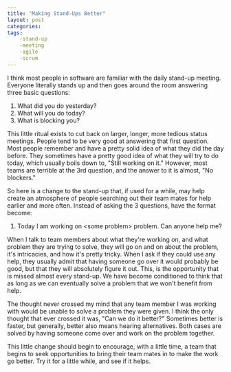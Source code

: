 ```yaml
---
title: "Making Stand-Ups Better"
layout: post
categories:
tags:
    -stand-up
    -meeting
    -agile
    -scrum
---
```


I think most people in software are familiar with the daily stand-up meeting. Everyone literally stands up and then
goes around the room answering three basic questions: 

1. What did you do yesterday?
2. What will you do today?
3. What is blocking you?

This little ritual exists to cut back on larger, longer, more tedious status meetings. People tend to be very good at
answering that first question. Most people remember and have a pretty solid idea of what they did the day before. They
sometimes have a pretty good idea of what they will try to do today, which usually boils down to, "Still working on it." 
However, most teams are terrible at the 3rd question, and the answer to it is almost, "No blockers." 

So here is a change to the stand-up that, if used for a while, may help create an atmosphere of people searching out their
team mates for help earlier and more often. Instead of asking the 3 questions, have the format become: 

1. Today I am working on &lt;some problem&gt; problem. Can anyone help me?


When I talk to team members about what they're working on, and what problem they are trying to solve, they will go on
and on about the problem, it's intricacies, and how it's pretty tricky. When I ask if they could use any help, they usually
admit that having someone go over it would probably be good, but that they will absolutely figure it out. This,
is the opportunity that is missed almost every stand-up. We have become conditioned to think that as long as we can 
eventually solve a problem that we won't benefit from help. 

The thought never crossed my mind that any team member I was working with would be unable to solve a problem they were
given. I think the only thought that ever crossed it was, "Can we do it better?" Sometimes better is faster, but generally,
better also means hearing alternatives. Both cases are solved by having someone come over and work on the problem together.

This little change should begin to encourage, with a little time, a team that begins to seek opportunities to bring their
team mates in to make the work go better. Try it for a little while, and see if it helps.
